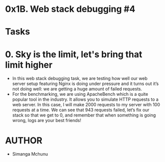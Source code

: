 # 0x1B. Web stack debugging #4

# Tasks
# 0. Sky is the limit, let's bring that limit higher
- In this web stack debugging task, we are testing how well our web server setup featuring Nginx is doing under pressure and it turns out it’s not doing well: we are getting a huge amount of failed requests.
- For the benchmarking, we are using ApacheBench which is a quite popular tool in the industry. It allows you to simulate HTTP requests to a web server. In this case, I will make 2000 requests to my server with 100 requests at a time. We can see that 943 requests failed, let’s fix our stack so that we get to 0, and remember that when something is going wrong, logs are your best friends!

# AUTHOR
- Simanga Mchunu
